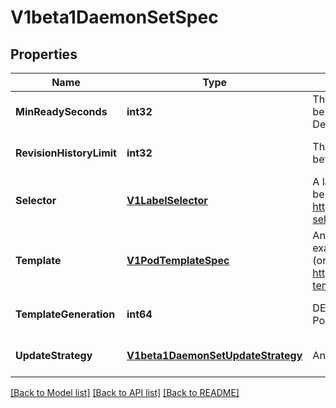 # V1beta1DaemonSetSpec

## Properties
Name | Type | Description | Notes
------------ | ------------- | ------------- | -------------
**MinReadySeconds** | **int32** | The minimum number of seconds for which a newly created DaemonSet pod should be ready without any of its container crashing, for it to be considered available. Defaults to 0 (pod will be considered available as soon as it is ready). | [optional] [default to null]
**RevisionHistoryLimit** | **int32** | The number of old history to retain to allow rollback. This is a pointer to distinguish between explicit zero and not specified. Defaults to 10. | [optional] [default to null]
**Selector** | [**V1LabelSelector**](v1.LabelSelector.md) | A label query over pods that are managed by the daemon set. Must match in order to be controlled. If empty, defaulted to labels on Pod template. More info: https://kubernetes.io/docs/concepts/overview/working-with-objects/labels/#label-selectors | [optional] [default to null]
**Template** | [**V1PodTemplateSpec**](v1.PodTemplateSpec.md) | An object that describes the pod that will be created. The DaemonSet will create exactly one copy of this pod on every node that matches the template&#39;s node selector (or on every node if no node selector is specified). More info: https://kubernetes.io/docs/concepts/workloads/controllers/replicationcontroller#pod-template | [default to null]
**TemplateGeneration** | **int64** | DEPRECATED. A sequence number representing a specific generation of the template. Populated by the system. It can be set only during the creation. | [optional] [default to null]
**UpdateStrategy** | [**V1beta1DaemonSetUpdateStrategy**](v1beta1.DaemonSetUpdateStrategy.md) | An update strategy to replace existing DaemonSet pods with new pods. | [optional] [default to null]

[[Back to Model list]](../README.md#documentation-for-models) [[Back to API list]](../README.md#documentation-for-api-endpoints) [[Back to README]](../README.md)



